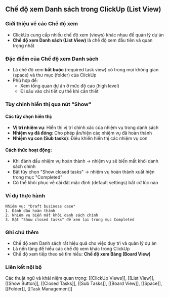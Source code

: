 ## Chế độ xem Danh sách trong ClickUp (List View)

### Giới thiệu về các Chế độ xem

- ClickUp cung cấp nhiều chế độ xem (views) khác nhau để quản lý dự án
- **Chế độ xem Danh sách (List View)** là chế độ xem đầu tiên và quan trọng nhất


### Đặc điểm của Chế độ xem Danh sách

- Là chế độ xem **bắt buộc** (required task view) có trong mọi không gian (space) và thư mục (folder) của ClickUp
- Phù hợp để:
    - Xem tổng quan dự án ở mức độ cao (high level)
    - Đi sâu vào chi tiết cụ thể khi cần thiết


### Tùy chỉnh hiển thị qua nút "Show"

#### Các tùy chọn hiển thị:

- **Vị trí nhiệm vụ**: Hiển thị vị trí chính xác của nhiệm vụ trong danh sách
- **Nhiệm vụ đã đóng**: Cho phép ẩn/hiện các nhiệm vụ đã hoàn thành
- **Nhiệm vụ con (Sub tasks)**: Điều khiển hiển thị các nhiệm vụ con


#### Cách thức hoạt động:

- Khi đánh dấu nhiệm vụ hoàn thành → nhiệm vụ sẽ biến mất khỏi danh sách chính
- Bật tùy chọn "Show closed tasks" → nhiệm vụ hoàn thành xuất hiện trong mục "Completed"
- Có thể khôi phục về cài đặt mặc định (default settings) bất cứ lúc nào


### Ví dụ thực hành

```
Nhiệm vụ: "Draft business case"
1. Đánh dấu hoàn thành
2. Nhiệm vụ biến mất khỏi danh sách chính
3. Bật "Show closed tasks" để xem lại trong mục Completed
```


### Ghi chú thêm

- Chế độ xem Danh sách rất hiệu quả cho việc duy trì và quản lý dự án
- Là nền tảng để hiểu các chế độ xem khác trong ClickUp
- Chế độ xem tiếp theo sẽ tìm hiểu: **Chế độ xem Bảng (Board View)**


### Liên kết nội bộ

Các thuật ngữ và khái niệm quan trọng: [[ClickUp Views]], [[List View]], [[Show Button]], [[Closed Tasks]], [[Sub Tasks]], [[Board View]], [[Space]], [[Folder]], [[Task Management]]

